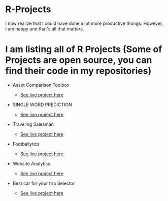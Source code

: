 # R-Projects
I now realize that I could have done a lot more productive thongs. However, I am happy and that's all that matters.

# I am listing all of R Projects (Some of Projects are open source, you can find their code in my repositories)


- Asset Comparison Toolbox  
   - [See live project here](https://azharmithani.shinyapps.io/azzy-financial-asset-tool/)
   
- SINGLE WORD PREDICTION                                    
   - [See live project here](https://azharmithani.shinyapps.io/azzy-ngrams/)
   
- Traveling Salesman                                    
   - [See live project here](https://azharmithani.shinyapps.io/azzy-salesman/)
 
- Footballytics
   - [See live project here](https://azharmithanii.shinyapps.io/azzy-footballytics/)
       
- Website Analytics                                    
   - [See live project here](https://azharmithani.shinyapps.io/azharmithaniweb/)
   
- Best car for your trip Selector                                    
   - [See live project here](https://azharmithani.shinyapps.io/FinalAssign/)      
   


   
    
   
   

   


